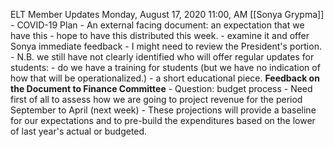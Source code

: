 ELT Member Updates
Monday, August 17, 2020 11:00, AM 
[[Sonya Grypma]] - COVID-19 Plan 
    - An external facing document: an expectation that we have this
        - hope to have this distributed this week. 
        - examine it and offer Sonya immediate feedback
    - I might need to review the President's portion. 
    - N.B. we still have not clearly identified who will offer regular updates for students:
        - do we have a training for students (but we have no indication of how that will be operationalized.)
            - a short educational piece. 
**Feedback on the Document to Finance Committee**
    - Question: budget process
        - Need first of all to assess how we are going to project revenue for the period September to April (next week)
            - These projections will provide a baseline for our expectations and to pre-build the expenditures based on the lower of last year's actual or budgeted. 
